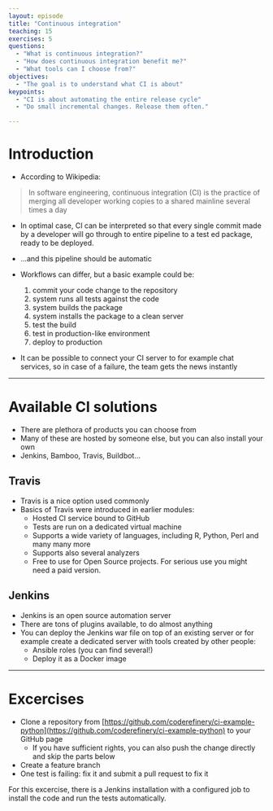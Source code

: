 ```yaml
---
layout: episode
title: "Continuous integration"
teaching: 15
exercises: 5
questions:
  - "What is continuous integration?"
  - "How does continuous integration benefit me?"
  - "What tools can I choose from?"
objectives:
  - "The goal is to understand what CI is about"
keypoints:
  - "CI is about automating the entire release cycle"
  - "Do small incremental changes. Release them often."

---
```


# Introduction

- According to Wikipedia: 

>In software engineering, continuous integration (CI) is the practice of merging all developer working copies 
>to a shared mainline several times a day

- In optimal case, CI can be interpreted so that every single commit made by a developer will go through to entire pipeline to a test
ed package, ready to be deployed.
- ...and this pipeline should be automatic
- Workflows can differ, but a basic example could be:

  1. commit your code change to the repository 
  2. system runs all tests against the code 
  3. system builds the package 
  4. system installs the package to a clean server 
  5. test the build 
  6. test in production-like environment 
  7. deploy to production

- It can be possible to connect your CI server to for example chat services, so in case of a failure, the team gets the news instantly

---

# Available CI solutions

- There are plethora of products you can choose from
- Many of these are hosted by someone else, but you can also install your own
- Jenkins, Bamboo, Travis, Buildbot...

## Travis

- Travis is a nice option used commonly
- Basics of Travis were introduced in earlier modules:
  - Hosted CI service bound to GitHub
  - Tests are run on a dedicated virtual machine
  - Supports a wide variety of languages, including R, Python, Perl and many many more
  - Supports also several analyzers
  - Free to use for Open Source projects. For serious use you might need a paid version.

## Jenkins

- Jenkins is an open source automation server
- There are tons of plugins available, to do almost anything
- You can deploy the Jenkins war file on top of an existing server or for example create a dedicated server with tools created by other people:
  - Ansible roles (you can find several!)
  - Deploy it as a Docker image

---

# Excercises

- Clone a repository from [https://github.com/coderefinery/ci-example-python](https://github.com/coderefinery/ci-example-python) to your GitHub page
  - If you have sufficient rights, you can also push the change directly and skip the parts below
- Create a feature branch
- One test is failing: fix it and submit a pull request to fix it

For this excercise, there is a Jenkins installation with a configured job to install the code and run the tests automatically.

